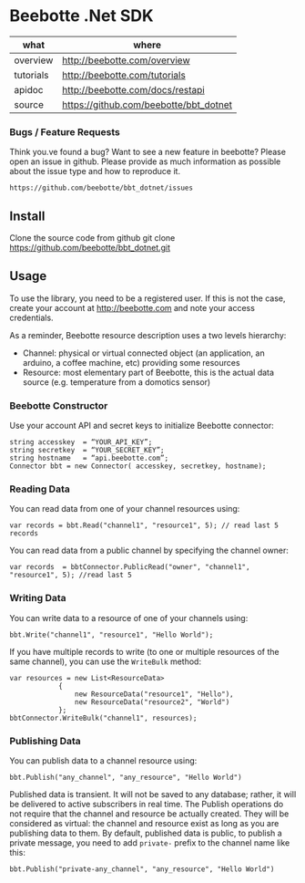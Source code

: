 Beebotte .Net SDK
===================

| what          | where                                  |
|---------------|----------------------------------------|
| overview      | http://beebotte.com/overview           |
| tutorials     | http://beebotte.com/tutorials          |
| apidoc        | http://beebotte.com/docs/restapi       |
| source        | https://github.com/beebotte/bbt_dotnet |

### Bugs / Feature Requests

Think you.ve found a bug? Want to see a new feature in beebotte? Please open an
issue in github. Please provide as much information as possible about the issue type and how to reproduce it.

    https://github.com/beebotte/bbt_dotnet/issues
    
## Install

Clone the source code from github
    git clone https://github.com/beebotte/bbt_dotnet.git
  
## Usage
To use the library, you need to be a registered user. If this is not the case, create your account at <http://beebotte.com> and note your access credentials.

As a reminder, Beebotte resource description uses a two levels hierarchy:

* Channel: physical or virtual connected object (an application, an arduino, a coffee machine, etc) providing some resources
* Resource: most elementary part of Beebotte, this is the actual data source (e.g. temperature from a domotics sensor)
  
### Beebotte Constructor
Use your account API and secret keys to initialize Beebotte connector:

    string accesskey  = “YOUR_API_KEY”;
    string secretkey  = “YOUR_SECRET_KEY”;
    string hostname   = “api.beebotte.com”;
    Connector bbt = new Connector( accesskey, secretkey, hostname);
    
### Reading Data
You can read data from one of your channel resources using:

    var records = bbt.Read("channel1", "resource1", 5); // read last 5 records
    
You can read data from a public channel by specifying the channel owner:

    var records  = bbtConnector.PublicRead("owner", "channel1", "resource1", 5); //read last 5 
    
### Writing Data
You can write data to a resource of one of your channels using:

    bbt.Write("channel1", "resource1", "Hello World");
   
If you have multiple records to write (to one or multiple resources of the same channel), you can use the `WriteBulk` method:

    var resources = new List<ResourceData>
                {
                    new ResourceData("resource1", "Hello"),
                    new ResourceData("resource2", "World")
                };
    bbtConnector.WriteBulk("channel1", resources);

### Publishing Data
You can publish data to a channel resource using:

    bbt.Publish("any_channel", "any_resource", "Hello World")

Published data is transient. It will not be saved to any database; rather, it will be delivered to active subscribers in real time. 
The Publish operations do not require that the channel and resource be actually created. 
They will be considered as virtual: the channel and resource exist as long as you are publishing data to them. 
By default, published data is public, to publish a private message, you need to add `private-` prefix to the channel name like this:

    bbt.Publish("private-any_channel", "any_resource", "Hello World")


